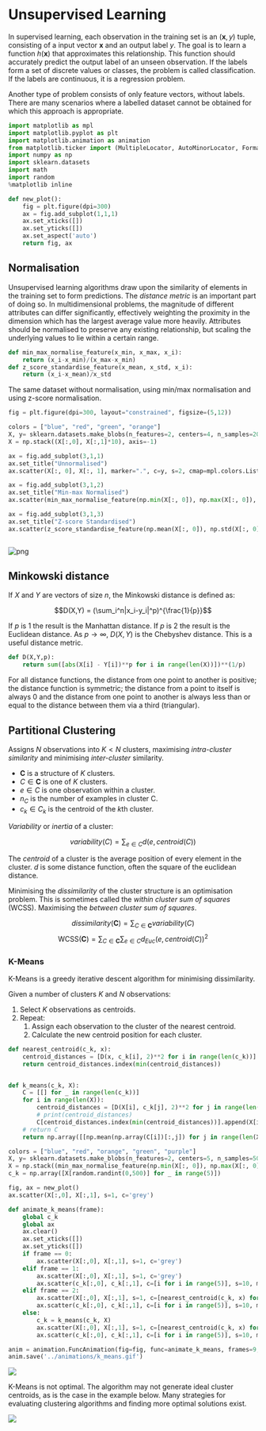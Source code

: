 # Unsupervised Learning

In supervised learning, each observation in the training set is an
$(\mathbf{x}, y)$ tuple, consisting of a input vector $\mathbf{x}$ and
an output label $y$. The goal is to learn a function $h(\mathbf{x})$
that approximates this relationship. This function should accurately
predict the output label of an unseen observation. If the labels form a
set of discrete values or classes, the problem is called classification.
If the labels are continuous, it is a regression problem.

Another type of problem consists of only feature vectors, without
labels. There are many scenarios where a labelled dataset cannot be
obtained for which this approach is appropriate.

```python
import matplotlib as mpl
import matplotlib.pyplot as plt
import matplotlib.animation as animation
from matplotlib.ticker import (MultipleLocator, AutoMinorLocator, FormatStrFormatter)
import numpy as np
import sklearn.datasets
import math
import random
%matplotlib inline

def new_plot():
    fig = plt.figure(dpi=300)
    ax = fig.add_subplot(1,1,1)
    ax.set_xticks([])
    ax.set_yticks([])
    ax.set_aspect('auto')
    return fig, ax
```

## Normalisation

Unsupervised learning algorithms draw upon the similarity of elements in
the training set to form predictions. The _distance metric_ is an
important part of doing so. In multidimensional problems, the magnitude
of different attributes can differ significantly, effectively weighting
the proximity in the dimension which has the largest average value more
heavily. Attributes should be normalised to preserve any existing
relationship, but scaling the underlying values to lie within a certain
range.

```python
def min_max_normalise_feature(x_min, x_max, x_i):
    return (x_i-x_min)/(x_max-x_min)
def z_score_standardise_feature(x_mean, x_std, x_i):
    return (x_i-x_mean)/x_std
```

The same dataset without normalisation, using min/max normalisation and
using z-score normalisation.

```python
fig = plt.figure(dpi=300, layout="constrained", figsize=(5,12))

colors = ["blue", "red", "green", "orange"]
X, y= sklearn.datasets.make_blobs(n_features=2, centers=4, n_samples=200)
X = np.stack((X[:,0], X[:,1]*10), axis=-1)

ax = fig.add_subplot(3,1,1)
ax.set_title("Unnormalised")
ax.scatter(X[:, 0], X[:, 1], marker=".", c=y, s=2, cmap=mpl.colors.ListedColormap(colors))

ax = fig.add_subplot(3,1,2)
ax.set_title("Min-max Normalised")
ax.scatter(min_max_normalise_feature(np.min(X[:, 0]), np.max(X[:, 0]), X[:, 0]), min_max_normalise_feature(np.min(X[:, 1]), np.max(X[:, 1]), X[:, 1]), marker=".", c=y, s=2, cmap=mpl.colors.ListedColormap(colors))

ax = fig.add_subplot(3,1,3)
ax.set_title("Z-score Standardised")
ax.scatter(z_score_standardise_feature(np.mean(X[:, 0]), np.std(X[:, 0]), X[:, 0]), z_score_standardise_feature(np.mean(X[:, 1]), np.std(X[:, 1]), X[:, 1]), marker=".", c=y, s=2, cmap=mpl.colors.ListedColormap(colors))



```

![png](../res/unsupervised_5_1.png)

## Minkowski distance

If $X$ and $Y$ are vectors of size $n$, the Minkowski distance is defined
as:

$$D(X,Y) = (\sum_i^n|x_i-y_i|^p)^{\frac{1}{p}}$$

If $p$ is 1 the result is the Manhattan distance. If $p$ is 2 the result
is the Euclidean distance. As $p \rightarrow \infty$, $D(X,Y)$ is the
Chebyshev distance. This is a useful distance metric.

```python
def D(X,Y,p):
    return sum([abs(X[i] - Y[i])**p for i in range(len(X))])**(1/p)
```

For all distance functions, the distance from one point to another is
positive; the distance function is symmetric; the distance from a point
to itself is always 0 and the distance from one point to another is
always less than or equal to the distance between them via a third
(triangular).

## Partitional Clustering

Assigns $N$ observations into $K < N$ clusters, maximising
_intra-cluster similarity_ and minimising _inter-cluster_ similarity.

- $\mathbf{C}$ is a structure of $K$ clusters.
- $C \in \mathbf{C}$ is one of $K$ clusters.
- $e \in C$ is one observation within a cluster.
- $n_C$ is the number of examples in cluster C.
- $c_k \in C_k$ is the centroid of the $k$th cluster.

_Variability_ or _inertia_ of a cluster:

$$variability(C) = \sum_{e \in C}d(e, centroid(C))$$

The _centroid_ of a cluster is the average position of every element in
the cluster. $d$ is some distance function, often the square of the
euclidean distance.

Minimising the _dissimilarity_ of the cluster structure is an
optimisation problem. This is sometimes called the _within cluster sum
of squares_ (WCSS). Maximising the _between cluster sum of squares_.

$$dissimilarity(\mathbf{C}) = \sum_{C \in \mathbf{C}}variability(C)$$
$$\text{WCSS}(\mathbf{C}) = \sum_{C \in \mathbf{C}}\sum_{e \in C} d_{Euc}(e, centroid(C))^2$$

### K-Means

K-Means is a greedy iterative descent algorithm for minimising
dissimilarity.

Given a number of clusters $K$ and $N$ observations:

1. Select $K$ observations as centroids.
2. Repeat:
   1. Assign each observation to the cluster of the nearest centroid.
   2. Calculate the new centroid position for each cluster.

```python
def nearest_centroid(c_k, x):
    centroid_distances = [D(x, c_k[i], 2)**2 for i in range(len(c_k))]
    return centroid_distances.index(min(centroid_distances))


def k_means(c_k, X):
    C = [[] for _ in range(len(c_k))]
    for i in range(len(X)):
        centroid_distances = [D(X[i], c_k[j], 2)**2 for j in range(len(c_k))]
        # print(centroid_distances)
        C[centroid_distances.index(min(centroid_distances))].append(X[i])
    # return C
    return np.array([[np.mean(np.array(C[i])[:,j]) for j in range(len(X[0]))] for i in range(len(c_k))])
```

```python
colors = ["blue", "red", "orange", "green", "purple"]
X, y= sklearn.datasets.make_blobs(n_features=2, centers=5, n_samples=500)
X = np.stack((min_max_normalise_feature(np.min(X[:, 0]), np.max(X[:, 0]), X[:,0]), min_max_normalise_feature(np.min(X[:, 1]), np.max(X[:, 1]), X[:,1])), axis=-1)
c_k = np.array([X[random.randint(0,500)] for _ in range(5)])
```

```python
fig, ax = new_plot()
ax.scatter(X[:,0], X[:,1], s=1, c='grey')

def animate_k_means(frame):
    global c_k
    global ax
    ax.clear()
    ax.set_xticks([])
    ax.set_yticks([])
    if frame == 0:
        ax.scatter(X[:,0], X[:,1], s=1, c='grey')
    elif frame == 1:
        ax.scatter(X[:,0], X[:,1], s=1, c='grey')
        ax.scatter(c_k[:,0], c_k[:,1], c=[i for i in range(5)], s=10, marker='s', edgecolors="black", cmap=mpl.colors.ListedColormap(colors))
    elif frame == 2:
        ax.scatter(X[:,0], X[:,1], s=1, c=[nearest_centroid(c_k, x) for x in X], cmap=mpl.colors.ListedColormap(colors))
        ax.scatter(c_k[:,0], c_k[:,1], c=[i for i in range(5)], s=10, marker='s', edgecolors="black", cmap=mpl.colors.ListedColormap(colors))
    else:
        c_k = k_means(c_k, X)
        ax.scatter(X[:,0], X[:,1], s=1, c=[nearest_centroid(c_k, x) for x in X], cmap=mpl.colors.ListedColormap(colors))
        ax.scatter(c_k[:,0], c_k[:,1], c=[i for i in range(5)], s=10, marker='s', edgecolors="black", cmap=mpl.colors.ListedColormap(colors))

anim = animation.FuncAnimation(fig=fig, func=animate_k_means, frames=9, interval=1000)
anim.save('../animations/k_means.gif')
```

![](../res/animations/k_means.gif)

K-Means is not optimal. The algorithm may not generate ideal cluster centroids, as
is the case in the example below. Many strategies for evaluating
clustering algorithms and finding more optimal solutions exist.

![](../res/animations/sub_optimal_k_means.gif)
